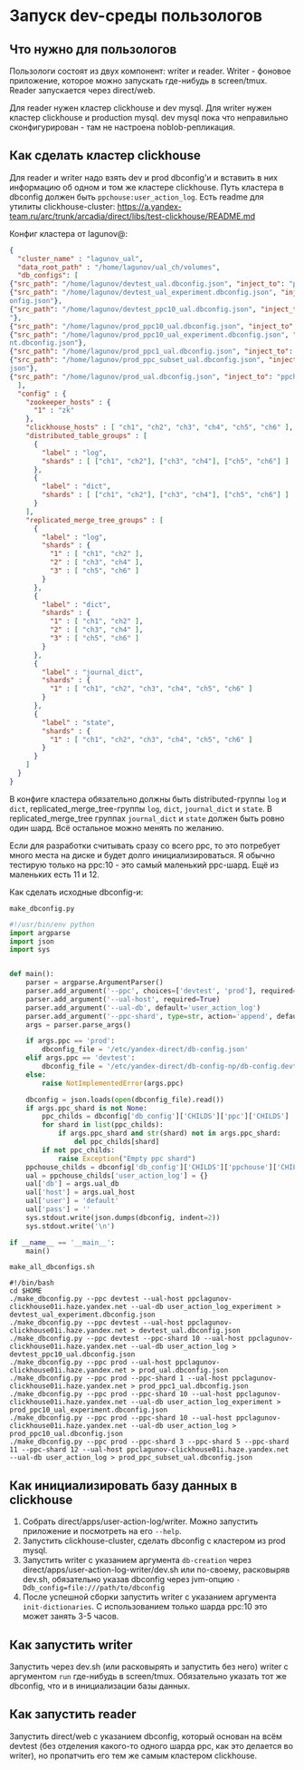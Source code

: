 # Запуск dev-среды пользологов

## Что нужно для пользологов

Пользологи состоят из двух компонент: writer и reader.
Writer - фоновое приложение, которое можно запускать где-нибудь в screen/tmux.
Reader запускается через direct/web.

Для reader нужен кластер clickhouse и dev mysql.
Для writer нужен кластер clickhouse и production mysql.
dev mysql пока что неправильно сконфигурирован - там не настроена noblob-репликация.

## Как сделать кластер clickhouse

Для reader и writer надо взять dev и prod dbconfig'и и вставить в них информацию об одном
и том же кластере clickhouse. Путь кластера в dbconfig должен быть `ppchouse:user_action_log`.
Есть readme для утилиты clickhouse-cluster:
https://a.yandex-team.ru/arc/trunk/arcadia/direct/libs/test-clickhouse/README.md

Конфиг кластера от lagunov@:
```json
{
  "cluster_name" : "lagunov_ual",
  "data_root_path" : "/home/lagunov/ual_ch/volumes",
  "db_configs": [
{"src_path": "/home/lagunov/devtest_ual.dbconfig.json", "inject_to": "ppchouse:user_action_log", "dest_path": "./patched.devtest_ual.dbconfig.json"},
{"src_path": "/home/lagunov/devtest_ual_experiment.dbconfig.json", "inject_to": "ppchouse:user_action_log", "dest_path": "./patched.devtest_ual_experiment.dbc
onfig.json"},
{"src_path": "/home/lagunov/devtest_ppc10_ual.dbconfig.json", "inject_to": "ppchouse:user_action_log", "dest_path": "./patched.devtest_ppc10_ual.dbconfig.json
"},
{"src_path": "/home/lagunov/prod_ppc10_ual.dbconfig.json", "inject_to": "ppchouse:user_action_log", "dest_path": "./patched.prod_ppc10_ual.dbconfig.json"},
{"src_path": "/home/lagunov/prod_ppc10_ual_experiment.dbconfig.json", "inject_to": "ppchouse:user_action_log", "dest_path": "./patched.prod_ppc10_ual_experime
nt.dbconfig.json"},
{"src_path": "/home/lagunov/prod_ppc1_ual.dbconfig.json", "inject_to": "ppchouse:user_action_log", "dest_path": "./patched.prod_ppc1_ual.dbconfig.json"},
{"src_path": "/home/lagunov/prod_ppc_subset_ual.dbconfig.json", "inject_to": "ppchouse:user_action_log", "dest_path": "./patched.prod_ppc_subset_ual.dbconfig.
json"},
{"src_path": "/home/lagunov/prod_ual.dbconfig.json", "inject_to": "ppchouse:user_action_log", "dest_path": "./patched.prod_ual.dbconfig.json"}
  ],
  "config" : {
    "zookeeper_hosts" : {
      "1" : "zk"
    },
    "clickhouse_hosts" : [ "ch1", "ch2", "ch3", "ch4", "ch5", "ch6" ],
    "distributed_table_groups" : [
      {
        "label" : "log",
        "shards" : [ ["ch1", "ch2"], ["ch3", "ch4"], ["ch5", "ch6"] ]
      },
      {
        "label" : "dict",
        "shards" : [ ["ch1", "ch2"], ["ch3", "ch4"], ["ch5", "ch6"] ]
      }
    ],
    "replicated_merge_tree_groups" : [
      {
        "label" : "log",
        "shards" : {
          "1" : [ "ch1", "ch2" ],
          "2" : [ "ch3", "ch4" ],
          "3" : [ "ch5", "ch6" ]
        }
      },
      {
        "label" : "dict",
        "shards" : {
          "1" : [ "ch1", "ch2" ],
          "2" : [ "ch3", "ch4" ],
          "3" : [ "ch5", "ch6" ]
        }
      },
      {
        "label" : "journal_dict",
        "shards" : {
          "1" : [ "ch1", "ch2", "ch3", "ch4", "ch5", "ch6" ]
        }
      },
      {
        "label" : "state",
        "shards" : {
          "1" : [ "ch1", "ch2", "ch3", "ch4", "ch5", "ch6" ]
        }
      }
    ]
  }
}
```

В конфиге кластера обязательно должны быть distributed-группы `log` и `dict`,
replicated_merge_tree-группы `log`, `dict`, `journal_dict` и `state`.
В replicated_merge_tree группах `journal_dict` и `state` должен быть ровно один шард.
Всё остальное можно менять по желанию.

Если для разработки считывать сразу со всего ppc,
то это потребует много места на диске и будет долго инициализироваться.
Я обычно тестирую только на ppc:10 - это самый маленький ppc-шард.
Ещё из маленьких есть 11 и 12.

Как сделать исходные dbconfig-и:

`make_dbconfig.py`
```python
#!/usr/bin/env python
import argparse
import json
import sys


def main():
    parser = argparse.ArgumentParser()
    parser.add_argument('--ppc', choices=['devtest', 'prod'], required=True)
    parser.add_argument('--ual-host', required=True)
    parser.add_argument('--ual-db', default='user_action_log')
    parser.add_argument('--ppc-shard', type=str, action='append', default=[])
    args = parser.parse_args()

    if args.ppc == 'prod':
        dbconfig_file = '/etc/yandex-direct/db-config.json'
    elif args.ppc == 'devtest':
        dbconfig_file = '/etc/yandex-direct/db-config-np/db-config.devtest.json'
    else:
        raise NotImplementedError(args.ppc)

    dbconfig = json.loads(open(dbconfig_file).read())
    if args.ppc_shard is not None:
        ppc_childs = dbconfig['db_config']['CHILDS']['ppc']['CHILDS']
        for shard in list(ppc_childs):
            if args.ppc_shard and str(shard) not in args.ppc_shard:
                del ppc_childs[shard]
        if not ppc_childs:
            raise Exception("Empty ppc shard")
    ppchouse_childs = dbconfig['db_config']['CHILDS']['ppchouse']['CHILDS']
    ual = ppchouse_childs['user_action_log'] = {}
    ual['db'] = args.ual_db
    ual['host'] = args.ual_host
    ual['user'] = 'default'
    ual['pass'] = ''
    sys.stdout.write(json.dumps(dbconfig, indent=2))
    sys.stdout.write('\n')

if __name__ == '__main__':
    main()
```

`make_all_dbconfigs.sh`
```
#!/bin/bash
cd $HOME
./make_dbconfig.py --ppc devtest --ual-host ppclagunov-clickhouse01i.haze.yandex.net --ual-db user_action_log_experiment > devtest_ual_experiment.dbconfig.json
./make_dbconfig.py --ppc devtest --ual-host ppclagunov-clickhouse01i.haze.yandex.net > devtest_ual.dbconfig.json
./make_dbconfig.py --ppc devtest --ppc-shard 10 --ual-host ppclagunov-clickhouse01i.haze.yandex.net --ual-db user_action_log > devtest_ppc10_ual.dbconfig.json
./make_dbconfig.py --ppc prod --ual-host ppclagunov-clickhouse01i.haze.yandex.net > prod_ual.dbconfig.json
./make_dbconfig.py --ppc prod --ppc-shard 1 --ual-host ppclagunov-clickhouse01i.haze.yandex.net > prod_ppc1_ual.dbconfig.json
./make_dbconfig.py --ppc prod --ppc-shard 10 --ual-host ppclagunov-clickhouse01i.haze.yandex.net --ual-db user_action_log_experiment > prod_ppc10_ual_experiment.dbconfig.json
./make_dbconfig.py --ppc prod --ppc-shard 10 --ual-host ppclagunov-clickhouse01i.haze.yandex.net --ual-db user_action_log > prod_ppc10_ual.dbconfig.json
./make_dbconfig.py --ppc prod --ppc-shard 3 --ppc-shard 5 --ppc-shard 11 --ppc-shard 12 --ual-host ppclagunov-clickhouse01i.haze.yandex.net --ual-db user_action_log > prod_ppc_subset_ual.dbconfig.json
```

## Как инициализировать базу данных в clickhouse

1. Собрать direct/apps/user-action-log/writer.
   Можно запустить приложение и посмотреть на его `--help`.
2. Запустить clickhouse-cluster, сделать dbconfig с кластером из prod mysql.
3. Запустить writer с указанием аргумента `db-creation`
   через direct/apps/user-action-log-writer/dev.sh или по-своему,
   расковыряв dev.sh, обязательно указав dbconfig через jvm-опцию
   `-Ddb_config=file:///path/to/dbconfig`
4. После успешной сборки запустить writer с указанием аргумента `init-dictionaries`.
   С использованием только шарда ppc:10 это может занять 3-5 часов.

## Как запустить writer
Запустить через dev.sh (или расковырять и запустить без него) writer с аргументом `run`
где-нибудь в screen/tmux. Обязательно указать тот же dbconfig,
что и в инициализации базы данных.

## Как запустить reader
Запустить direct/web с указанием dbconfig, который основан на всём devtest
(без отделения какого-то одного шарда ppc, как это делается во writer),
но пропатчить его тем же самым кластером clickhouse.
